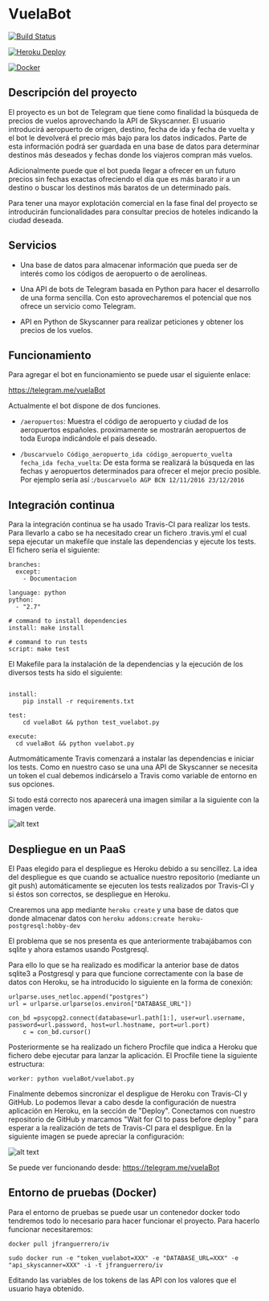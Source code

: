 # VuelaBot

[![Build Status](https://travis-ci.org/jfranguerrero/IV.svg?branch=master)](https://travis-ci.org/jfranguerrero/IV)

[![Heroku Deploy](https://www.herokucdn.com/deploy/button.svg)](https://intense-tor-85639.herokuapp.com/  )


[![Docker](https://camo.githubusercontent.com/8a4737bc02fcfeb36a2d7cfb9d3e886e9baf37ad/687474703a2f2f693632382e70686f746f6275636b65742e636f6d2f616c62756d732f7575362f726f6d696c67696c646f2f646f636b657269636f6e5f7a7073776a3369667772772e706e67)](https://hub.docker.com/r/jfranguerrero/iv/)

## Descripción del proyecto

El proyecto es un bot de Telegram que tiene como finalidad la búsqueda de precios de vuelos aprovechando la API de Skyscanner. El usuario introducirá aeropuerto de origen, destino, fecha de ida y fecha de vuelta y el bot le devolverá el precio más bajo para los datos indicados. Parte de esta información podrá ser guardada en una base de datos para determinar destinos más deseados y fechas donde los viajeros compran más vuelos.

Adicionalmente puede que el bot pueda llegar a ofrecer en un futuro precios sin fechas exactas ofreciendo el día que es más barato ir a un destino o buscar los destinos más baratos de un determinado país.

Para tener una mayor explotación comercial en la fase final del proyecto se introducirán funcionalidades para consultar precios de hoteles indicando la ciudad deseada.

## Servicios

- Una base de datos para almacenar información que pueda ser de interés como los códigos de aeropuerto o de aerolíneas.

- Una API de bots de Telegram basada en Python para hacer el desarrollo de una forma sencilla. Con esto aprovecharemos el potencial que nos ofrece un servicio como Telegram.

- API en Python de Skyscanner para realizar peticiones y obtener los precios de los vuelos.

## Funcionamiento

Para agregar el bot en funcionamiento se puede usar el siguiente enlace:

https://telegram.me/vuelaBot

Actualmente el bot dispone de dos funciones.

- ```/aeropuertos```: Muestra el código de aeropuerto y ciudad de los aeropuertos españoles. proximamente se mostrarán aeropuertos de toda Europa indicándole el país deseado.

- ```/buscarvuelo Código_aeropuerto_ida código_aeropuerto_vuelta fecha_ida fecha_vuelta```: De esta forma se realizará la búsqueda en las fechas y aeropuertos determinados para ofrecer el mejor precio posible. Por ejemplo sería así :```/buscarvuelo AGP BCN 12/11/2016 23/12/2016```


## Integración continua

Para la integración continua se ha usado Travis-CI para realizar los tests. Para llevarlo a cabo se ha necesitado crear un fichero .travis.yml el cual sepa ejecutar un makefile que instale las dependencias y ejecute los tests. El fichero sería el siguiente:


```
branches:
  except:
    - Documentacion

language: python
python:
  - "2.7"

# command to install dependencies
install: make install

# command to run tests
script: make test
```

El Makefile para la instalación de la dependencias y la ejecución de los diversos tests ha sido el siguiente:

```

install:
	pip install -r requirements.txt

test:
	cd vuelaBot && python test_vuelabot.py

execute:
  cd vuelaBot && python vuelabot.py

```

Autmomáticamente Travis comenzará a instalar las dependencias e iniciar los tests. Como en nuestro caso se una una API de Skyscanner se necesita un token el cual debemos indicárselo a Travis como variable de entorno en sus opciones.

Si todo está correcto nos aparecerá una imagen similar a la siguiente con la imagen verde.

![alt text](http://i64.tinypic.com/deppux.png)

## Despliegue en un PaaS

El Paas elegido para el despliegue es Heroku debido a su sencillez. La idea del despliegue
es que cuando se actualice nuestro repositorio (mediante un git push) automáticamente
se ejecuten los tests realizados por Travis-CI y si éstos son correctos, se despliegue
en Heroku.

Crearemos una app mediante ```heroku create``` y una base de datos que donde almacenar datos con ```heroku addons:create heroku-postgresql:hobby-dev ```

El problema que se nos presenta es que anteriormente trabajábamos con sqlite y ahora estamos usando Postgresql.

Para ello lo que se ha realizado es modificar la anterior base de datos sqlite3 a Postgresql y
para que funcione correctamente con la base de datos con Heroku, se ha introducido lo siguiente en la forma de conexión:

```
urlparse.uses_netloc.append("postgres")
url = urlparse.urlparse(os.environ["DATABASE_URL"])

con_bd =psycopg2.connect(database=url.path[1:], user=url.username, password=url.password, host=url.hostname, port=url.port)
    c = con_bd.cursor()

```

Posteriormente se ha realizado un fichero Procfile que indica a Heroku que fichero debe ejecutar para lanzar la aplicación. El Procfile tiene la siguiente estructura:

```
worker: python vuelaBot/vuelabot.py
```

Finalmente debemos sincronizar el despligue de Heroku con Travis-CI y GitHub. Lo podemos llevar a cabo desde la configuración de nuestra aplicación en Heroku, en la sección de "Deploy". Conectamos con nuestro repositorio de GitHub y marcamos "Wait for CI to pass before deploy " para esperar a la realización de tets de Travis-CI para el despligue. En la siguiente imagen se puede apreciar la configuración:


![alt text](http://i67.tinypic.com/2uygdw0.png)

Se puede ver funcionando desde: https://telegram.me/vuelaBot

## Entorno de pruebas (Docker)

Para el entorno de pruebas se puede usar un contenedor docker todo tendremos todo lo necesario para hacer funcionar el proyecto. Para hacerlo funcionar necesitaremos:
```
docker pull jfranguerrero/iv

sudo docker run -e "token_vuelabot=XXX" -e "DATABASE_URL=XXX" -e "api_skyscanner=XXX" -i -t jfranguerrero/iv
```

Editando las variables de los tokens de las API con los valores que el usuario haya obtenido.
